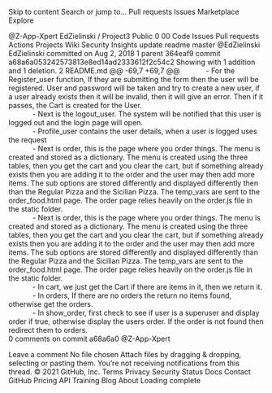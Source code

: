 Skip to content
Search or jump to…
Pull requests
Issues
Marketplace
Explore
 
@Z-App-Xpert 
EdZielinski
/
Project3
Public
0
00
Code
Issues
Pull requests
Actions
Projects
Wiki
Security
Insights
update readme
 master
@EdZielinski
EdZielinski committed on Aug 2, 2018 
1 parent 364eaf9 commit a68a6a053242573813e8ed14ad2333612f2c54c2
Showing  with 1 addition and 1 deletion.
  2  README.md 
@@ -69,7 +69,7 @@
&nbsp;&nbsp;&nbsp;&nbsp;&nbsp;&nbsp;&nbsp;&nbsp;&nbsp;&nbsp;&nbsp;&nbsp;- For the Register_user function, If they are submitting the form then the user will be registered.  User and password will be taken and try to create a new user, if a user already exists then it will be invalid, then it will give an error.  Then if it passes, the Cart is created for the User.  
&nbsp;&nbsp;&nbsp;&nbsp;&nbsp;&nbsp;&nbsp;&nbsp;&nbsp;&nbsp;&nbsp;&nbsp;- Next is the logout_user. The system will be notified that this user is logged out and the login page will open.  
&nbsp;&nbsp;&nbsp;&nbsp;&nbsp;&nbsp;&nbsp;&nbsp;&nbsp;&nbsp;&nbsp;&nbsp;- Profile_user contains the user details, when a user is logged uses the request  
&nbsp;&nbsp;&nbsp;&nbsp;&nbsp;&nbsp;&nbsp;&nbsp;&nbsp;&nbsp;&nbsp;&nbsp;- Next is order, this is the page where you order things. The menu is created and stored as a dictionary. The menu is created using the three tables, then you get the cart and you clear the cart, but if something already exists then you are adding it to the order and the user may then add more items. The sub options are stored differently and displayed differently then than the Regular Pizza and the Sicilian Pizza. The temp_vars are sent to the order_food.html page. The order page relies heavily on the order.js file in the static folder.  
&nbsp;&nbsp;&nbsp;&nbsp;&nbsp;&nbsp;&nbsp;&nbsp;&nbsp;&nbsp;&nbsp;&nbsp;- Next is order, this is the page where you order things. The menu is created and stored as a dictionary. The menu is created using the three tables, then you get the cart and you clear the cart, but if something already exists then you are adding it to the order and the user may then add more items. The sub options are stored differently and displayed differently than the Regular Pizza and the Sicilian Pizza. The temp_vars are sent to the order_food.html page. The order page relies heavily on the order.js file in the static folder.  
&nbsp;&nbsp;&nbsp;&nbsp;&nbsp;&nbsp;&nbsp;&nbsp;&nbsp;&nbsp;&nbsp;&nbsp;- In cart, we just get the Cart if there are items in it, then we return it.  
&nbsp;&nbsp;&nbsp;&nbsp;&nbsp;&nbsp;&nbsp;&nbsp;&nbsp;&nbsp;&nbsp;&nbsp;- In orders, If there are no orders the return no items found, otherwise get the orders.  
&nbsp;&nbsp;&nbsp;&nbsp;&nbsp;&nbsp;&nbsp;&nbsp;&nbsp;&nbsp;&nbsp;&nbsp;- In show_order, first check to see if user is a superuser and display order if true, otherwise display the users order. If the order is not found then redirect them to orders.  
0 comments on commit a68a6a0
@Z-App-Xpert
 
 
Leave a comment
No file chosen
Attach files by dragging & dropping, selecting or pasting them.
 You’re not receiving notifications from this thread.
© 2021 GitHub, Inc.
Terms
Privacy
Security
Status
Docs
Contact GitHub
Pricing
API
Training
Blog
About
Loading complete
